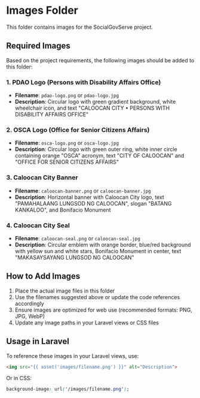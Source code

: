 # Images Folder

This folder contains images for the SocialGovServe project.

## Required Images

Based on the project requirements, the following images should be added to this folder:

### 1. PDAO Logo (Persons with Disability Affairs Office)
- **Filename**: `pdao-logo.png` or `pdao-logo.jpg`
- **Description**: Circular logo with green gradient background, white wheelchair icon, and text "CALOOCAN CITY • PERSONS WITH DISABILITY AFFAIRS OFFICE"

### 2. OSCA Logo (Office for Senior Citizens Affairs)
- **Filename**: `osca-logo.png` or `osca-logo.jpg`
- **Description**: Circular logo with green outer ring, white inner circle containing orange "OSCA" acronym, text "CITY OF CALOOCAN" and "OFFICE FOR SENIOR CITIZENS AFFAIRS"

### 3. Caloocan City Banner
- **Filename**: `caloocan-banner.png` or `caloocan-banner.jpg`
- **Description**: Horizontal banner with Caloocan City logo, text "PAMAHALAANG LUNGSOD NG CALOOCAN", slogan "BATANG KANKALOO", and Bonifacio Monument

### 4. Caloocan City Seal
- **Filename**: `caloocan-seal.png` or `caloocan-seal.jpg`
- **Description**: Circular emblem with orange border, blue/red background with yellow sun and white stars, Bonifacio Monument in center, text "MAKASAYSAYANG LUNGSOD NG CALOOCAN"

## How to Add Images

1. Place the actual image files in this folder
2. Use the filenames suggested above or update the code references accordingly
3. Ensure images are optimized for web use (recommended formats: PNG, JPG, WebP)
4. Update any image paths in your Laravel views or CSS files

## Usage in Laravel

To reference these images in your Laravel views, use:

```html
<img src="{{ asset('images/filename.png') }}" alt="Description">
```

Or in CSS:

```css
background-image: url('/images/filename.png');
```
